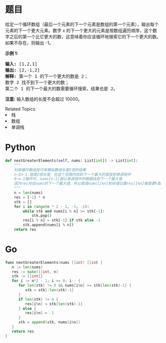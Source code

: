 # 题目
<p>给定一个循环数组（最后一个元素的下一个元素是数组的第一个元素），输出每个元素的下一个更大元素。数字 x 的下一个更大的元素是按数组遍历顺序，这个数字之后的第一个比它更大的数，这意味着你应该循环地搜索它的下一个更大的数。如果不存在，则输出 -1。</p>

<p><strong>示例 1:</strong></p>

<pre>
<strong>输入:</strong> [1,2,1]
<strong>输出:</strong> [2,-1,2]
<strong>解释:</strong> 第一个 1 的下一个更大的数是 2；
数字 2 找不到下一个更大的数； 
第二个 1 的下一个最大的数需要循环搜索，结果也是 2。
</pre>

<p><strong>注意:</strong> 输入数组的长度不会超过 10000。</p>
<div><div>Related Topics</div><div><li>栈</li><li>数组</li><li>单调栈</li></div></div>

# Python

```python
def nextGreaterElements(self, nums: List[int]) -> List[int]:
    """
    利用循环数组技巧来模拟数组长度2倍的结果
    n~2n-1 就是2倍长度，在这个范围内找到下一个最大的值放到单调栈中
    0~n-1循环时，nums[n-1]就以单调栈中的数据找到下一个最大值
    因为res对应nums的下一个最大值，所以取值nums[i%n]和存储位置res[i%n]都是要%取模，来模拟长度2倍的效果
    """
    n = len(nums)
    res = [-1] * n
    stk = []
    for i in range(n * 2 - 1, -1, -1):
        while stk and nums[i % n] >= stk[-1]:
            stk.pop()
        res[i % n] = stk[-1] if stk else -1
        stk.append(nums[i % n])
    return res
```

# Go

```go
func nextGreaterElements(nums []int) []int {
   n := len(nums)
   res := make([]int, n)
   stk := []int{}
   for i := n*2 - 1; i >= 0; i-- {
      for len(stk) != 0 && nums[i%n] >= stk[len(stk)-1] {
         stk = stk[:len(stk)-1]
      }
      if len(stk) != 0 {
         res[i%n] = stk[len(stk)-1]
      } else {
         res[i%n] = -1
      }
      stk = append(stk, nums[i%n])
   }
   return res
}
```